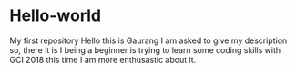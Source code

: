 # Hello-world
My first repository
Hello this is Gaurang
I am asked to give my description so, there it is
I being a beginner is trying to learn some coding skills with GCI 2018
this time I am more enthusastic about it.
